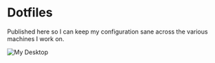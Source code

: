 Dotfiles
========

Published here so I can keep my configuration sane across the various machines
I work on.

![My Desktop](https://raw.githubusercontent.com/sectioneight/dotfiles/docs/docs/my-desktop.png)
